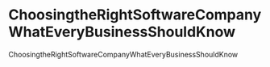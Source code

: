 # ChoosingtheRightSoftwareCompanyWhatEveryBusinessShouldKnow
ChoosingtheRightSoftwareCompanyWhatEveryBusinessShouldKnow
